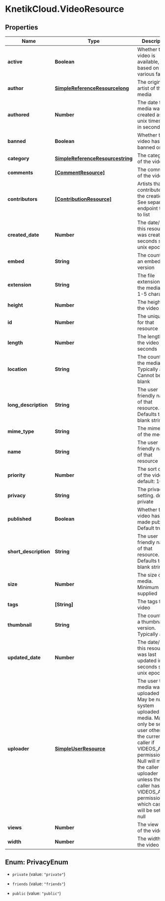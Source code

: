 # KnetikCloud.VideoResource

## Properties
Name | Type | Description | Notes
------------ | ------------- | ------------- | -------------
**active** | **Boolean** | Whether the video is available, based on various factors | [optional] 
**author** | [**SimpleReferenceResourcelong**](SimpleReferenceResourcelong.md) | The original artist of the media | [optional] 
**authored** | **Number** | The date the media was created as a unix timestamp in seconds | [optional] 
**banned** | **Boolean** | Whether the video has been banned or not | [optional] 
**category** | [**SimpleReferenceResourcestring**](SimpleReferenceResourcestring.md) | The category of the video | 
**comments** | [**[CommentResource]**](CommentResource.md) | The comments of the video | [optional] 
**contributors** | [**[ContributionResource]**](ContributionResource.md) | Artists that contributed to the creation. See separate endpoint to add to list | [optional] 
**created_date** | **Number** | The date/time this resource was created in seconds since unix epoch | [optional] 
**embed** | **String** | The country of an embedable version | [optional] 
**extension** | **String** | The file extension of the media file. 1-5 characters | 
**height** | **Number** | The height of the video in px | 
**id** | **Number** | The unique ID for that resource | [optional] 
**length** | **Number** | The length of the video in seconds | 
**location** | **String** | The country of the media. Typically a url. Cannot be blank | 
**long_description** | **String** | The user friendly name of that resource. Defaults to blank string | [optional] 
**mime_type** | **String** | The mime-type of the media | [optional] 
**name** | **String** | The user friendly name of that resource | 
**priority** | **Number** | The sort order of the video. default: 100 | [optional] 
**privacy** | **String** | The privacy setting. default: private | [optional] 
**published** | **Boolean** | Whether the video has been made public. Default true | [optional] 
**short_description** | **String** | The user friendly name of that resource. Defaults to blank string | [optional] 
**size** | **Number** | The size of the media. Minimum 0 if supplied | [optional] 
**tags** | **[String]** | The tags for the video | [optional] 
**thumbnail** | **String** | The country of a thumbnail version. Typically a url | [optional] 
**updated_date** | **Number** | The date/time this resource was last updated in seconds since unix epoch | [optional] 
**uploader** | [**SimpleUserResource**](SimpleUserResource.md) | The user the media was uploaded by. May be null for system uploaded media. May only be set to a user other than the current caller if VIDEOS_ADMIN permission. Null will mean the caller is the uploader unless the caller has VIDEOS_ADMIN permission, in which case it will be set to null | [optional] 
**views** | **Number** | The view count of the video | [optional] 
**width** | **Number** | The width of the video in px | 


<a name="PrivacyEnum"></a>
## Enum: PrivacyEnum


* `private` (value: `"private"`)

* `friends` (value: `"friends"`)

* `public` (value: `"public"`)




